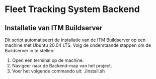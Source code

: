 # Fleet Tracking System Backend
## Installatie van ITM Buildserver

Dit script automatiseert de installatie van de ITM Buildserver op een machine met Ubuntu 20.04 LTS. Volg de onderstaande stappen om de Buildserver in te stellen:
1. Open een terminal op de machine.
2. Navigeer naar de Backend-map van het project.
3. Voer het volgende commando uit:
    ./install.sh

